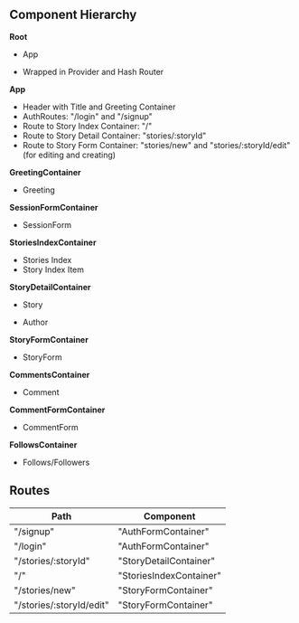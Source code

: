 ## Component Hierarchy

**Root**
 - App
  * Wrapped in Provider and Hash Router

**App**
 - Header with Title and Greeting Container
 - AuthRoutes: "/login" and "/signup"
 - Route to Story Index Container: "/"
 - Route to Story Detail Container: "stories/:storyId"
 - Route to Story Form Container: "stories/new" and "stories/:storyId/edit" (for editing and creating)

**GreetingContainer**
 - Greeting

**SessionFormContainer**
 - SessionForm

**StoriesIndexContainer**
 - Stories Index 
 - Story Index Item

**StoryDetailContainer**
 - Story
  * Author

**StoryFormContainer**
 - StoryForm

**CommentsContainer**
 - Comment

**CommentFormContainer**
 - CommentForm

**FollowsContainer**
 - Follows/Followers

## Routes

|Path   | Component   |
|-------|-------------|
| "/signup" | "AuthFormContainer" |
| "/login" | "AuthFormContainer" |
| "/stories/:storyId" | "StoryDetailContainer" |
| "/" | "StoriesIndexContainer" |
| "/stories/new" | "StoryFormContainer" |
| "/stories/:storyId/edit"| "StoryFormContainer" |